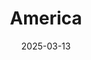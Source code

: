 ---
title: America
fulltitle: America
date: 2025-03-13
tags:
- 2025
characters:
- tzipora
- cobian
categories:
- comics
keywords:
- 2025
rgb: 191, 83, 93
url: /stories/america/
image: /images/fullres/america.jpg
---